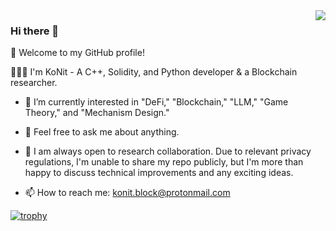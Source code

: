 <a href="https://github.com/KoNit-K">
  <!-- Change the `github-readme-stats.anuraghazra1.vercel.app` to `github-readme-stats.vercel.app`  -->
  <img align="right" src="https://github-readme-stats.vercel.app/api?username=KoNit-K&hide=[%22issues%22]&show_icons=true" />
</a>

### Hi there 👋

🎉 Welcome to my GitHub profile!

👨🏻‍💻 I'm KoNit - A C++, Solidity, and Python developer & a Blockchain researcher.

- 🔭 I’m currently interested in "DeFi," "Blockchain," "LLM," "Game Theory," and "Mechanism Design."
  
- 💬 Feel free to ask me about anything.
  
- 👯 I am always open to research collaboration. Due to relevant privacy regulations, I'm unable to share my repo publicly, but I'm more than happy to discuss technical improvements and any exciting ideas.
  
- 📫 How to reach me: [konit.block@protonmail.com](konit.block@protonmail.com)

[![trophy](https://github-profile-trophy.vercel.app/?username=KoNit-K&theme=chalk)](https://github.com/ryo-ma/github-profile-trophy)
<!--
**KoNit/KoNit** is a ✨ _special_ ✨ repository because its `README.md` (this file) appears on your GitHub profile.

Here are some ideas to get you started:

- 🔭 I’m currently working on ...
- 🌱 I’m currently learning ...
- 👯 I’m looking to collaborate on ...
- 🤔 I’m looking for help with ...
- 💬 Ask me about ...
- 📫 How to reach me: ...
- 😄 Pronouns: ...
- ⚡ Fun fact: ...
-->
